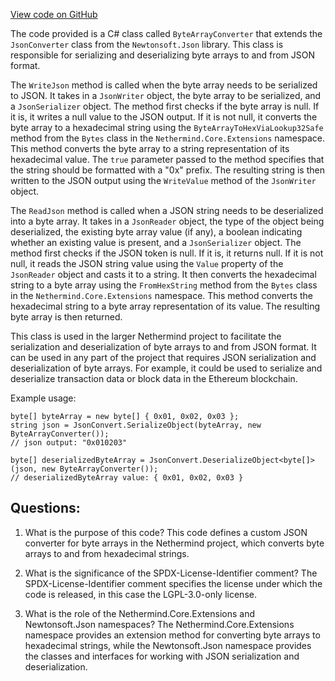 [View code on GitHub](https://github.com/nethermindeth/nethermind/Nethermind.Serialization.Json/ByteArrayConverter.cs)

The code provided is a C# class called `ByteArrayConverter` that extends the `JsonConverter` class from the `Newtonsoft.Json` library. This class is responsible for serializing and deserializing byte arrays to and from JSON format. 

The `WriteJson` method is called when the byte array needs to be serialized to JSON. It takes in a `JsonWriter` object, the byte array to be serialized, and a `JsonSerializer` object. The method first checks if the byte array is null. If it is, it writes a null value to the JSON output. If it is not null, it converts the byte array to a hexadecimal string using the `ByteArrayToHexViaLookup32Safe` method from the `Bytes` class in the `Nethermind.Core.Extensions` namespace. This method converts the byte array to a string representation of its hexadecimal value. The `true` parameter passed to the method specifies that the string should be formatted with a "0x" prefix. The resulting string is then written to the JSON output using the `WriteValue` method of the `JsonWriter` object.

The `ReadJson` method is called when a JSON string needs to be deserialized into a byte array. It takes in a `JsonReader` object, the type of the object being deserialized, the existing byte array value (if any), a boolean indicating whether an existing value is present, and a `JsonSerializer` object. The method first checks if the JSON token is null. If it is, it returns null. If it is not null, it reads the JSON string value using the `Value` property of the `JsonReader` object and casts it to a string. It then converts the hexadecimal string to a byte array using the `FromHexString` method from the `Bytes` class in the `Nethermind.Core.Extensions` namespace. This method converts the hexadecimal string to a byte array representation of its value. The resulting byte array is then returned.

This class is used in the larger Nethermind project to facilitate the serialization and deserialization of byte arrays to and from JSON format. It can be used in any part of the project that requires JSON serialization and deserialization of byte arrays. For example, it could be used to serialize and deserialize transaction data or block data in the Ethereum blockchain. 

Example usage:

```
byte[] byteArray = new byte[] { 0x01, 0x02, 0x03 };
string json = JsonConvert.SerializeObject(byteArray, new ByteArrayConverter());
// json output: "0x010203"

byte[] deserializedByteArray = JsonConvert.DeserializeObject<byte[]>(json, new ByteArrayConverter());
// deserializedByteArray value: { 0x01, 0x02, 0x03 }
```
## Questions: 
 1. What is the purpose of this code?
   This code defines a custom JSON converter for byte arrays in the Nethermind project, which converts byte arrays to and from hexadecimal strings.

2. What is the significance of the SPDX-License-Identifier comment?
   The SPDX-License-Identifier comment specifies the license under which the code is released, in this case the LGPL-3.0-only license.

3. What is the role of the Nethermind.Core.Extensions and Newtonsoft.Json namespaces?
   The Nethermind.Core.Extensions namespace provides an extension method for converting byte arrays to hexadecimal strings, while the Newtonsoft.Json namespace provides the classes and interfaces for working with JSON serialization and deserialization.